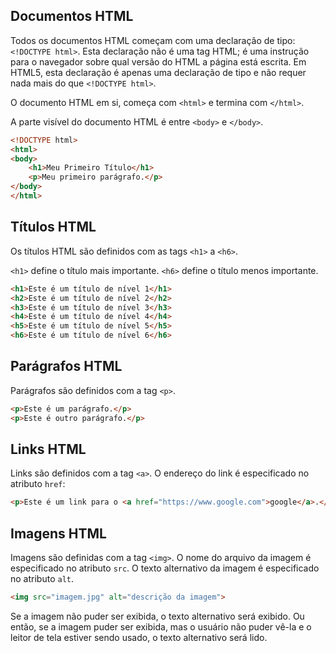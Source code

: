 ## Documentos HTML

Todos os documentos HTML começam com uma declaração de tipo: `<!DOCTYPE html>`. Esta declaração não é uma tag HTML; é uma instrução para o navegador sobre qual versão do HTML a página está escrita. Em HTML5, esta declaração é apenas uma declaração de tipo e não requer nada mais do que `<!DOCTYPE html>`.

O documento HTML em si, começa com `<html>` e termina com `</html>`.

A parte visível do documento HTML é entre `<body>` e `</body>`.

```html
<!DOCTYPE html>
<html>
<body>
    <h1>Meu Primeiro Título</h1>
    <p>Meu primeiro parágrafo.</p>
</body>
</html>
```

## Títulos HTML

Os títulos HTML são definidos com as tags `<h1>` a `<h6>`.

`<h1>` define o título mais importante. `<h6>` define o título menos importante.

```html
<h1>Este é um título de nível 1</h1>
<h2>Este é um título de nível 2</h2>
<h3>Este é um título de nível 3</h3>
<h4>Este é um título de nível 4</h4>
<h5>Este é um título de nível 5</h5>
<h6>Este é um título de nível 6</h6>
```

## Parágrafos HTML

Parágrafos são definidos com a tag `<p>`.

```html
<p>Este é um parágrafo.</p>
<p>Este é outro parágrafo.</p>
```

## Links HTML

Links são definidos com a tag `<a>`. O endereço do link é especificado no atributo `href`:

```html
<p>Este é um link para o <a href="https://www.google.com">google</a>.</p>
```

## Imagens HTML

Imagens são definidas com a tag `<img>`. O nome do arquivo da imagem é especificado no atributo `src`. O texto alternativo da imagem é especificado no atributo `alt`.

```html
<img src="imagem.jpg" alt="descrição da imagem">
```

Se a imagem não puder ser exibida, o texto alternativo será exibido. Ou então, se a imagem puder ser exibida, mas o usuário não puder vê-la e o leitor de tela estiver sendo usado, o texto alternativo será lido.
